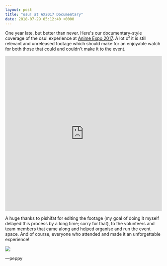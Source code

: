 ```yaml
---
layout: post
title: "osu! at AX2017 Documentary"
date: 2018-07-29 05:12:40 +0000
---
```


One year late, but better than never. Here's our documentary-style coverage of the osu! experience at [Anime Expo 2017](http://www.anime-expo.org). A lot of it is still relevant and unreleased footage which should make for an enjoyable watch for both those that could and couldn't make it to the event.

<iframe width="100%" height="500" src="https://www.youtube.com/embed/8Whaj3PHq3g?rel=0" frameborder="0" allow="autoplay; encrypted-media" allowfullscreen></iframe>

A huge thanks to pishifat for editing the footage (my goal of doing it myself delayed this process by a long time; sorry for that), to the volunteers and team members that came along and helped organise and run the event space. And of course, everyone who attended and made it an unforgettable experience!

![](/wiki/shared/news/2018-07-29-osu-at-anime-expo-2017-documentary/banner.jpg)

—peppy
